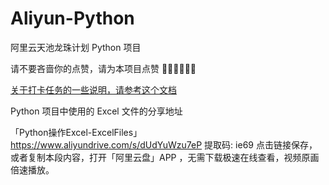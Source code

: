 # Aliyun-Python
阿里云天池龙珠计划 Python 项目

请不要吝啬你的点赞，请为本项目点赞 👍🏻👍🏻👍🏻

[关于打卡任务的一些说明，请参考这个文档](https://github.com/WangLaoShi/Aliyun-SQL/blob/main/README.pdf)

Python 项目中使用的 Excel 文件的分享地址

「Python操作Excel-ExcelFiles」https://www.aliyundrive.com/s/dUdYuWzu7eP 提取码: ie69
点击链接保存，或者复制本段内容，打开「阿里云盘」APP ，无需下载极速在线查看，视频原画倍速播放。
